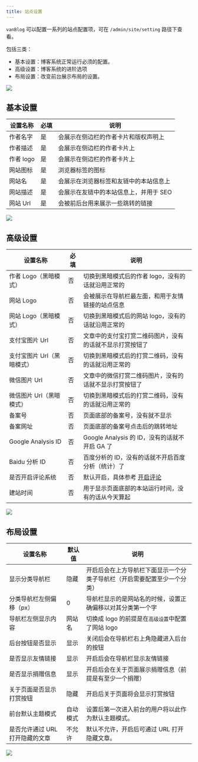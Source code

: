 ```yaml
---
title: 站点设置
---
```


`vanBlog` 可以配置一系列的站点配置项，可在 `/admin/site/setting` 路径下查看。

包括三类：

- 基本设置：博客系统正常运行必须的配置。
- 高级设置：博客系统的进阶选项
- 布局设置：改变前台展示布局的设置。

![](https://pic.mereith.com/img/abb9afde6ccf1ee82cfe41e083df4daf.clipboard-2022-08-15.png)

## 基本设置

| 设置名称  | 必填 | 说明                                   |
| --------- | ---- | -------------------------------------- |
| 作者名字  | 是   | 会展示在侧边栏的作者卡片和版权声明上   |
| 作者描述  | 是   | 会展示在侧边栏的作者卡片上             |
| 作者 logo | 是   | 会展示在侧边栏的作者卡片上             |
| 网站图标  | 是   | 浏览器标签的图标                       |
| 网站名    | 是   | 会展示在浏览器标签和友链中的本站信息上 |
| 网站描述  | 是   | 会展示在友链中的本站信息上，并用于 SEO |
| 网站 Url  | 是   | 会被前后台用来展示一些跳转的链接       |

![](https://pic.mereith.com/img/2c4254e19beaad471b275e897ff54fbe.clipboard-2022-08-15.png)

## 高级设置

| 设置名称                   | 必填 | 说明                                                     |
| -------------------------- | ---- | -------------------------------------------------------- |
| 作者 Logo（黑暗模式）      | 否   | 切换到黑暗模式后的作者 logo，没有的话就沿用正常的        |
| 网站 Logo                  | 否   | 会被展示在导航栏最左面，和用于友情链接的站点信息         |
| 网站 Logo（黑暗模式）      | 否   | 切换到黑暗模式后的网站 logo，没有的话就沿用正常的        |
| 支付宝图片 Url             | 否   | 文章中的支付宝打赏二维码图片，没有的话就不显示打赏按钮了 |
| 支付宝图片 Url（黑暗模式） | 否   | 切换到黑暗模式后的打赏二维码，没有的话就沿用正常的       |
| 微信图片 Url               | 否   | 文章中的微信打赏二维码图片，没有的话就不显示打赏按钮了   |
| 微信图片 Url（黑暗模式）   | 否   | 切换到黑暗模式后的打赏二维码，没有的话就沿用正常的       |
| 备案号                     | 否   | 页面底部的备案号，没有就不显示                           |
| 备案网址                   | 否   | 页面底部的备案号点击后的跳转地址                         |
| Google Analysis ID         | 否   | Google Analysis 的 ID，没有的话就不开启 GA 了            |
| Baidu 分析 ID              | 否   | 百度分析的 ID，没有的话就不开启百度分析（统计）了        |
| 是否开启评论系统           | 否   | 默认开启，具体参考 [开启评论](/feature/basic/comment.md) |
| 建站时间                   | 否   | 用于显示页面底部的本站运行时间，没有的话从今天算起       |

![](https://pic.mereith.com/img/cf276f8eec35c11300a64e4dbd1b7efd.clipboard-2022-08-15.png)

## 布局设置

| 设置名称                        | 默认值   | 说明                                                                     |
| ------------------------------- | -------- | ------------------------------------------------------------------------ |
| 显示分类导航栏                  | 隐藏     | 开启后会在上方导航栏下面显示一个分类子导航栏（开启需要配置至少一个分类） |
| 分类导航栏左侧偏移（px）        | 0        | 导航栏显示的是网站名的时候，设置正确偏移以对其分类第一个字               |
| 导航栏左侧显示内容              | 网站名   | 切换成 logo 的前提是在`高级设置`中配置了网站 logo                        |
| 后台按钮是否显示                | 显示     | 关闭后会在导航栏右上角隐藏进入后台的按钮                                 |
| 是否显示友情链接                | 显示     | 开启后会在导航栏显示友情链接                                             |
| 是否显示捐赠信息                | 显示     | 开启后会在关于页面展示捐赠信息（前提是有至少一个捐赠）                   |
| 关于页面是否显示打赏按钮        | 隐藏     | 开启后关于页面将会显示打赏按钮                                           |
| 前台默认主题模式                | 自动模式 | 设置后第一次进入前台的用户将以此作为默认主题模式。                       |
| 是否允许通过 URL 打开隐藏的文章 | 不允许   | 默认不允许，开启后可通过 URL 打开隐藏文章。                              |

![](https://www.mereith.com/static/img/cfa893fd40a347cfeb96c3ee0def57a9.clipboard-2022-09-01.png)
